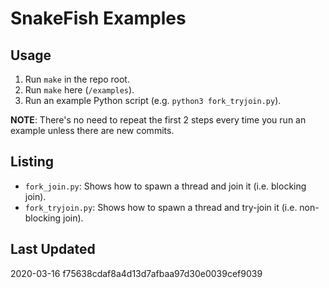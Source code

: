 # SnakeFish Examples

## Usage
1. Run `make` in the repo root.
2. Run `make` here (`/examples`).
3. Run an example Python script (e.g. `python3 fork_tryjoin.py`).

**NOTE**: There's no need to repeat the first 2 steps every time you run an example unless there are new commits.

## Listing
- `fork_join.py`: Shows how to spawn a thread and join it (i.e. blocking join).
- `fork_tryjoin.py`: Shows how to spawn a thread and try-join it (i.e. non-blocking join).

## Last Updated
2020-03-16 f75638cdaf8a4d13d7afbaa97d30e0039cef9039
